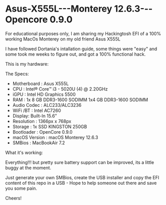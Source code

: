 # Asus-X555L---Monterey 12.6.3---Opencore 0.9.0


For educational purposes only, I am sharing my Hackingtosh EFI of a 100% working MacOs Monterey on my old friend Asus X555L


I have followed Dortania's intallation guide, some things were "easy" and some took me weeks to figure out, and got a 100% functional hack.

This is my hardware:

   The Specs:
- Motherboard : Asus X555L
- CPU : Intel® Core™ i3 - 5020U (4) @ 2.20GHz 
- iGPU : Intel HD Graphics 5500
- RAM : 1x 8 GB DDR3-1600 SODIMM  1x4 GB DDR3-1600 SODIMM
- Audio Codec :  ALC233/ALC3236
- WiFi /BT : Intel AC7260
- Display: Built-In 15.6”
- Resolution : 1366px x 768px
- Storage : 1x SSD KINGSTON 250GB
- Bootloader : OpenCore 0.9.0
- macOS Version : macOS Monterey 12.6.3
- SMBios : MacBookAir 7.2
                                 
 What it's working:
 
 Everything!!! but pretty sure battery support can be improved, its a little buggy at the moment.
 
 Just generate your own SMBios, create the USB installer and copy the EFI content of this repo in a USB - Hope to help someone out there and save you some pain.
 
 Cheers!

